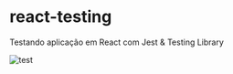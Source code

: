 # react-testing
Testando aplicação em React com Jest &amp; Testing Library 



![test](https://user-images.githubusercontent.com/32956217/211580632-f9eb056a-fde8-4ffb-90d7-e9eb2d4ae840.PNG)
